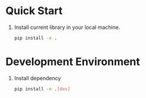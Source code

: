 <!-- 
- Copyright 2024 Datastrato Pvt Ltd.
- This software is licensed under the Apache License version 2. 
--> 

# Quick Start

1. Install current library in your local machine. 
    ```bash
    pip install -e .
    ```

# Development Environment

1. Install dependency
    ```bash
    pip install -e .[dev]
    ```